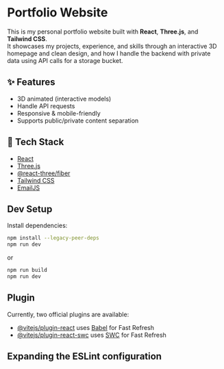 # Portfolio Website

This is my personal portfolio website built with **React**, **Three.js**, and **Tailwind CSS**.  
It showcases my projects, experience, and skills through an interactive 3D homepage and clean design, and how I handle the backend with private data using API calls for a storage bucket.

## ✨ Features

- 3D animated (interactive models)
- Handle API requests
- Responsive & mobile-friendly
- Supports public/private content separation

## 🚀 Tech Stack

- [React](https://reactjs.org/)
- [Three.js](https://threejs.org/)
- [@react-three/fiber](https://github.com/pmndrs/react-three-fiber)
- [Tailwind CSS](https://tailwindcss.com/)
- [EmailJS](https://www.emailjs.com/)

## Dev Setup

Install dependencies:

```bash
npm install --legacy-peer-deps
npm run dev
```
or
```bash
npm run build
npm run dev
```


## Plugin 
Currently, two official plugins are available:

- [@vitejs/plugin-react](https://github.com/vitejs/vite-plugin-react/blob/main/packages/plugin-react/README.md) uses [Babel](https://babeljs.io/) for Fast Refresh
- [@vitejs/plugin-react-swc](https://github.com/vitejs/vite-plugin-react-swc) uses [SWC](https://swc.rs/) for Fast Refresh

## Expanding the ESLint configuration


